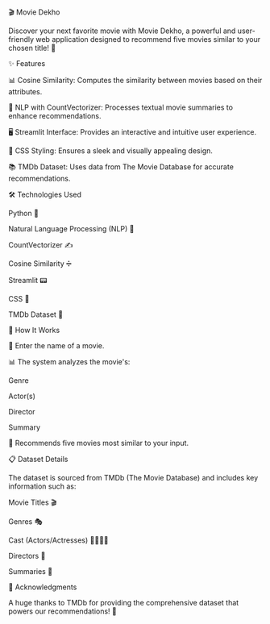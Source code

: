 🎬 Movie Dekho

Discover your next favorite movie with Movie Dekho, a powerful and user-friendly web application designed to recommend five movies similar to your chosen title! 🌟

✨ Features

📊 Cosine Similarity: Computes the similarity between movies based on their attributes.

🧠 NLP with CountVectorizer: Processes textual movie summaries to enhance recommendations.

🖥️ Streamlit Interface: Provides an interactive and intuitive user experience.

🎨 CSS Styling: Ensures a sleek and visually appealing design.

📚 TMDb Dataset: Uses data from The Movie Database for accurate recommendations.

🛠️ Technologies Used

Python 🐍

Natural Language Processing (NLP) 🧠

CountVectorizer ✍️

Cosine Similarity ➗

Streamlit 📟

CSS 🎨

TMDb Dataset 🎥

🎯 How It Works

🔎 Enter the name of a movie.

📊 The system analyzes the movie's:

Genre

Actor(s)

Director

Summary

🎥 Recommends five movies most similar to your input.

📋 Dataset Details

The dataset is sourced from TMDb (The Movie Database) and includes key information such as:

Movie Titles 🎬

Genres 🎭

Cast (Actors/Actresses) 👨‍🎤👩‍🎤

Directors 🎥

Summaries 📝

🤝 Acknowledgments

A huge thanks to TMDb for providing the comprehensive dataset that powers our recommendations! 🙌

